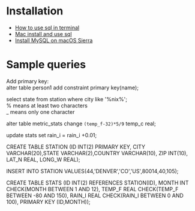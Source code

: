# Installation
- [How to use sql in terminal](https://askubuntu.com/questions/353460/how-to-use-sql-in-terminal)<br>
- [Mac install and use sql](https://stackoverflow.com/questions/14235362/mac-install-and-open-mysql-using-terminal)<br>
- [Install MySQL on macOS Sierra](https://gist.github.com/nrollr/3f57fc15ded7dddddcc4e82fe137b58e)

# Sample queries
Add primary key:<br>
alter table person1 add constraint primary key(name);

select state from station where city like '%nix%';<br>
% means at least two characters<br>
_ means only one character

alter table metric_stats change `(temp_f-32)*5/9` temp_c real;

update stats set rain_i = rain_i +0.01;

CREATE TABLE STATION (ID INT(2) PRIMARY KEY, CITY VARCHAR(20),STATE VARCHAR(2),COUNTRY VARCHAR(10), ZIP INT(10), LAT_N REAL, LONG_W REAL);

INSERT INTO STATION VALUES(44,'DENVER','CO','US',80014,40,105);

CREATE TABLE STATS (ID INT(2) REFERENCES STATION(ID), MONTH INT CHECK(MONTH BETWEEN 1 AND 12), TEMP_F REAL CHECK(TEMP_F BETWEEN -80 AND 150), RAIN_I REAL CHECK(RAIN_I BETWEEN 0 AND 100), PRIMARY KEY (ID,MONTH));
